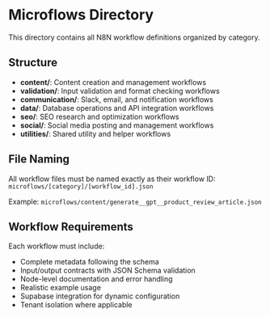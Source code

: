 # Microflows Directory

This directory contains all N8N workflow definitions organized by category.

## Structure

- **content/**: Content creation and management workflows
- **validation/**: Input validation and format checking workflows  
- **communication/**: Slack, email, and notification workflows
- **data/**: Database operations and API integration workflows
- **seo/**: SEO research and optimization workflows
- **social/**: Social media posting and management workflows
- **utilities/**: Shared utility and helper workflows

## File Naming

All workflow files must be named exactly as their workflow ID:
`microflows/[category]/[workflow_id].json`

Example: `microflows/content/generate__gpt__product_review_article.json`

## Workflow Requirements

Each workflow must include:
- Complete metadata following the schema
- Input/output contracts with JSON Schema validation
- Node-level documentation and error handling
- Realistic example usage
- Supabase integration for dynamic configuration
- Tenant isolation where applicable
